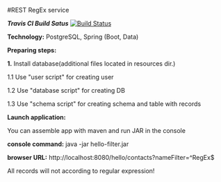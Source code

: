 #REST RegEx service

**_Travis CI Build Satus_**
[![Build Status](https://travis-ci.org/serhii-gbb/HelloCity.svg?branch=master)](https://travis-ci.org/serhii-gbb/HelloCity)

**Technology:** PostgreSQL, Spring (Boot, Data)

**Preparing steps:**

**1.** Install database(additional files located in resources dir.)

1.1 Use "user script" for creating user

1.2 Use "database script" for creating DB

1.3 Use "schema script" for creating schema and table with records


**Launch application:**

You can assemble app with maven and run JAR in the console

**console command:** java -jar hello-filter.jar

**browser URL:** http://localhost:8080/hello/contacts?nameFilter=^RegEx$

All records will not according to regular expression!